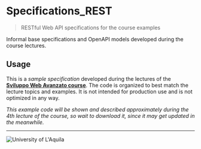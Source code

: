 # Specifications_REST
> RESTful Web API specifications for the course examples

Informal base specifications and OpenAPI models developed during the course lectures.
 
## Usage

This is a *sample specification* developed during the lectures of the  [**Sviluppo Web Avanzato course**](https://people.disim.univaq.it/~dellapenna/content.php?page=students). The code is organized to best match the lecture topics and examples. It is not intended for production use and is not optimized in any way. 

*This example code will be shown and described approximately during the 4th lecture of the course, so wait to download it, since it may get updated in the meanwhile.*

---

![University of L'Aquila](https://www.disim.univaq.it/skins/aqua/img/logo2021-2.png) 
